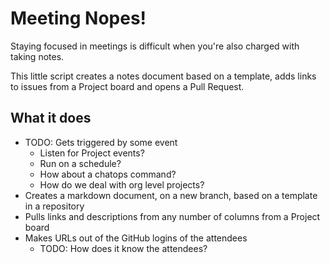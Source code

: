 # Meeting Nopes!

Staying focused in meetings is difficult when you're also charged with taking
notes.

This little script creates a notes document based on a template, adds links to
issues from a Project board and opens a Pull Request.

## What it does

- TODO: Gets triggered by some event
  - Listen for Project events?
  - Run on a schedule?
  - How about a chatops command?
  - How do we deal with org level projects?
- Creates a markdown document, on a new branch, based on a template in a repository
- Pulls links and descriptions from any number of columns from a Project board
- Makes URLs out of the GitHub logins of the attendees
  - TODO: How does it know the attendees?
